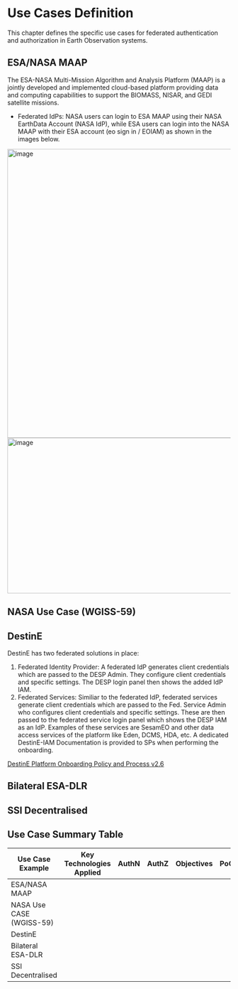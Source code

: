 # Use Cases Definition

This chapter defines the specific use cases for federated authentication and authorization in Earth Observation systems.


## ESA/NASA MAAP 

The ESA-NASA Multi-Mission Algorithm and Analysis Platform (MAAP) is a jointly developed and implemented cloud-based platform providing data and computing capabilities to support the BIOMASS, NISAR, and GEDI satellite missions. 


- Federated IdPs: NASA users can login to ESA MAAP using their NASA EarthData Account (NASA IdP), while ESA users can login into the NASA MAAP with their ESA account (eo sign in / EOIAM) as shown in the images below.

<img width="1000" height="650" alt="image" src="https://github.com/user-attachments/assets/4bc950b8-a91b-4d32-937c-907d230fa6c0" />

<img width="1000" height="350" alt="image" src="https://github.com/user-attachments/assets/a7dd75ee-e8ba-4312-9cb7-398869fa9409" />



## NASA Use Case (WGISS-59) 

## DestinE 
DestinE has two federated solutions in place: 
1. Federated Identity Provider: A federated IdP generates client credentials which are passed to the DESP Admin. They configure client credentials and specific settings. The DESP login panel then shows the added IdP IAM. 
2. Federated Services: Similiar to the federated IdP, federated services generate client credentials which are passed to the Fed. Service Admin who configures client credentials and specific settings. These are then passed to the federated service login panel which shows the DESP IAM as an IdP. Examples of these services are SesamEO and other data access services of the platform like Eden, DCMS, HDA, etc. A dedicated DestinE-IAM Documentation is provided to SPs when performing the onboarding.

[DestinE Platform Onboarding Policy and Process v2.6](https://platform.destine.eu/wp-content/uploads/2024/11/DEST-SRCO-PR-2300339-Onboarding-Policy-and-Process-v2.6.pdf)

## Bilateral ESA-DLR

## SSI Decentralised


## Use Case Summary Table

| Use Case Example    | Key Technologies Applied | AuthN |AuthZ | Objectives |PoC|
| -------- | ------- | ------- |------- |------- |------- |
|     ESA/NASA MAAP     |     |  |    |    |   |
|NASA Use CASE (WGISS-59)  |      |     |     |     |   |
|   DestinE  |   |    |    |    |   |
|   Bilateral ESA-DLR  |   |    |    |    |   |
|   SSI Decentralised  |   |    |    |    |   |
